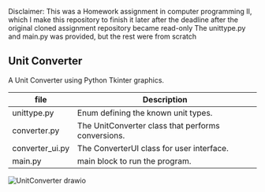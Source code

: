 Disclaimer: This was a Homework assignment in computer programming II, which I make this repository to finish it later after the deadline after the original cloned assignment repository became read-only
The unittype.py and main.py was provided, but the rest were from scratch
## Unit Converter

A Unit Converter using Python Tkinter graphics.

| file   | Description  |
|--------|--------------|
| unittype.py | Enum defining the known unit types. |
| converter.py | The UnitConverter class that performs conversions. |
| converter_ui.py | The ConverterUI class for user interface. |
| main.py    | main block to run the program. |


![UnitConverter drawio](https://github.com/Karczel/unitconverter/assets/92095164/abde6080-da14-4038-bc8b-99006558bc28)
